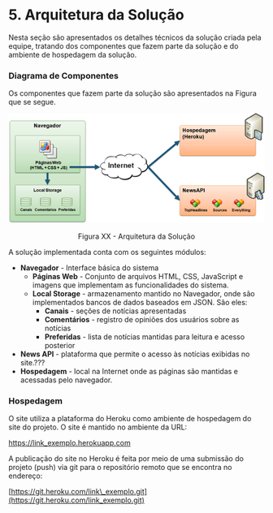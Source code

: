 # 5. Arquitetura da Solução

Nesta seção são apresentados os detalhes técnicos da solução criada pela equipe, tratando dos componentes que fazem parte da solução e do ambiente de hospedagem da solução.

### Diagrama de Componentes

Os componentes que fazem parte da solução são apresentados na Figura que se segue.

![Diagrama de Componentes](img/componentes.png)
<center>Figura XX - Arquitetura da Solução</center>

A solução implementada conta com os seguintes módulos:

- **Navegador** - Interface básica do sistema
  - **Páginas Web** - Conjunto de arquivos HTML, CSS, JavaScript e imagens que implementam as funcionalidades do sistema.
  - **Local Storage** - armazenamento mantido no Navegador, onde são implementados bancos de dados baseados em JSON. São eles:
    - **Canais** - seções de notícias apresentadas
    - **Comentários** - registro de opiniões dos usuários sobre as notícias
    - **Preferidas** - lista de notícias mantidas para leitura e acesso posterior
- **News API** - plataforma que permite o acesso às notícias exibidas no site.???
- **Hospedagem** - local na Internet onde as páginas são mantidas e acessadas pelo navegador.

### Hospedagem

O site utiliza a plataforma do Heroku como ambiente de hospedagem do site do projeto. O site é mantido no ambiente da URL:

[https://link\_exemplo.herokuapp.com](https://link_exemplo.herokuapp.com/)

A publicação do site no Heroku é feita por meio de uma submissão do projeto (push) via git para o repositório remoto que se encontra no endereço:

[https://git.heroku.com/link\_exemplo.git](https://git.heroku.com/link_exemplo.git)
